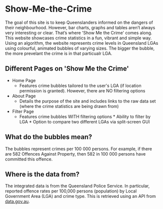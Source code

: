 # Show-Me-the-Crime
 
The goal of this site is to keep Queenslanders informed on the dangers of their neighbourhood. However, bar charts, graphs and tables aren’t always very interesting or clear. That’s where 'Show Me the Crime' comes along. This website showcases crime statistics in a fun, vibrant and simple way. Using an algorithm, the website represents crime levels in Queensland LGAs using colourful, animated bubbles of varying sizes. The bigger the bubble, the more prevelant the crime is in that particualr LGA.

## Different Pages on 'Show Me the Crime'
* Home Page
    * Features crime bubbles tailored to the user's LGA (if location permission is granted). However, there are NO filtering options
* About Page
    * Details the purpose of the site and includes links to the raw data set (where the crime statistics are being drawn from)
* Filter Page
    * Features crime bubbles WITH filtering options 
                * Ability to filter by LGA
                * Option to compare two different LGAs via split-screen GUI


## What do the bubbles mean?
The bubbles represent crimes per 100 000 persons. For example, if there are 582 Offences Against Property, then 582 in 100 000 persons have committed this offence.

## Where is the data from?
The integrated data is from the Queensland Police Service. In particular, reported offence rates per 100,000 persons (population) by Local Government Area (LGA) and crime type. This is retrieved using an API from [data.gov.au](https://data.gov.au/). 
